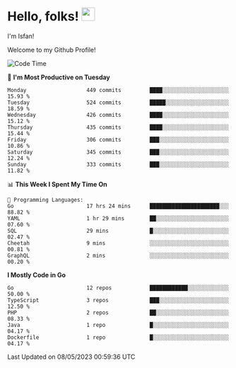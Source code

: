 # Hello, folks! <img src="https://raw.githubusercontent.com/MartinHeinz/MartinHeinz/master/wave.gif" width="30px" height="30px" />

I'm Isfan!

Welcome to my Github Profile!

<!--START_SECTION:waka-->
![Code Time](http://img.shields.io/badge/Code%20Time-2%2C575%20hrs%2020%20mins-blue)

📅 **I'm Most Productive on Tuesday** 

```text
Monday                   449 commits         ████░░░░░░░░░░░░░░░░░░░░░   15.93 % 
Tuesday                  524 commits         █████░░░░░░░░░░░░░░░░░░░░   18.59 % 
Wednesday                426 commits         ████░░░░░░░░░░░░░░░░░░░░░   15.12 % 
Thursday                 435 commits         ████░░░░░░░░░░░░░░░░░░░░░   15.44 % 
Friday                   306 commits         ███░░░░░░░░░░░░░░░░░░░░░░   10.86 % 
Saturday                 345 commits         ███░░░░░░░░░░░░░░░░░░░░░░   12.24 % 
Sunday                   333 commits         ███░░░░░░░░░░░░░░░░░░░░░░   11.82 % 
```


📊 **This Week I Spent My Time On** 

```text
💬 Programming Languages: 
Go                       17 hrs 24 mins      ██████████████████████░░░   88.82 % 
YAML                     1 hr 29 mins        ██░░░░░░░░░░░░░░░░░░░░░░░   07.60 % 
SQL                      29 mins             █░░░░░░░░░░░░░░░░░░░░░░░░   02.47 % 
Cheetah                  9 mins              ░░░░░░░░░░░░░░░░░░░░░░░░░   00.81 % 
GraphQL                  2 mins              ░░░░░░░░░░░░░░░░░░░░░░░░░   00.20 % 
```

**I Mostly Code in Go** 

```text
Go                       12 repos            ████████████░░░░░░░░░░░░░   50.00 % 
TypeScript               3 repos             ███░░░░░░░░░░░░░░░░░░░░░░   12.50 % 
PHP                      2 repos             ██░░░░░░░░░░░░░░░░░░░░░░░   08.33 % 
Java                     1 repo              █░░░░░░░░░░░░░░░░░░░░░░░░   04.17 % 
Dockerfile               1 repo              █░░░░░░░░░░░░░░░░░░░░░░░░   04.17 % 
```




 Last Updated on 08/05/2023 00:59:36 UTC
<!--END_SECTION:waka-->

<!--
**isfanazha/isfanazha** is a ✨ _special_ ✨ repository because its `README.md` (this file) appears on your GitHub profile.

Here are some ideas to get you started:

- 🔭 I’m currently working on ...
- 🌱 I’m currently learning ...
- 👯 I’m looking to collaborate on ...
- 🤔 I’m looking for help with ...
- 💬 Ask me about ...
- 📫 How to reach me: ...
- 😄 Pronouns: ...
- ⚡ Fun fact: ...
-->

